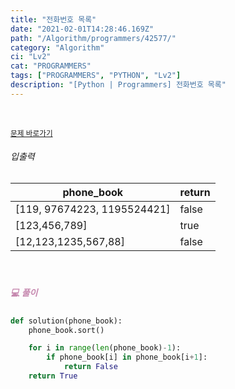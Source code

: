 ```yaml
---
title: "전화번호 목록"
date: "2021-02-01T14:28:46.169Z"
path: "/Algorithm/programmers/42577/"
category: "Algorithm"
ci: "Lv2"
cat: "PROGRAMMERS"
tags: ["PROGRAMMERS", "PYTHON", "Lv2"]
description: "[Python | Programmers] 전화번호 목록"
---
```


<br />

<a href="https://programmers.co.kr/learn/courses/30/lessons/42577"><small>문제 바로가기</small></a>

###### 입출력

| phone_book                  | return |
| --------------------------- | ------ |
| [119, 97674223, 1195524421] | false  |
| [123,456,789]               | true   |
| [12,123,1235,567,88]        | false  |

<br />

##### <h5 style="color:#C587AE;">💻 풀이</h5>

```python
def solution(phone_book):
    phone_book.sort()

    for i in range(len(phone_book)-1):
        if phone_book[i] in phone_book[i+1]:
            return False
    return True
```

<br />

